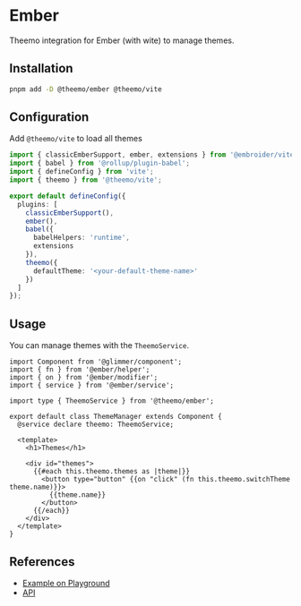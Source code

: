 # Ember

Theemo integration for Ember (with wite) to manage themes.

## Installation

```sh
pnpm add -D @theemo/ember @theemo/vite
```

## Configuration

Add `@theemo/vite` to load all themes

```ts [vite.config.ts]
import { classicEmberSupport, ember, extensions } from '@embroider/vite';
import { babel } from '@rollup/plugin-babel';
import { defineConfig } from 'vite';
import { theemo } from '@theemo/vite';

export default defineConfig({
  plugins: [
    classicEmberSupport(),
    ember(),
    babel({
      babelHelpers: 'runtime',
      extensions
    }),
    theemo({
      defaultTheme: '<your-default-theme-name>'
    })
  ]
});
```

## Usage

You can manage themes with the `TheemoService`.

```glimmer-ts [components/theme-manager.gts]
import Component from '@glimmer/component';
import { fn } from '@ember/helper';
import { on } from '@ember/modifier';
import { service } from '@ember/service';

import type { TheemoService } from '@theemo/ember';

export default class ThemeManager extends Component {
  @service declare theemo: TheemoService;

  <template>
    <h1>Themes</h1>

    <div id="themes">
      {{#each this.theemo.themes as |theme|}}
        <button type="button" {{on "click" (fn this.theemo.switchTheme theme.name)}}>
          {{theme.name}}
        </button>
      {{/each}}
    </div>
  </template>
}
```

## References

- [Example on Playground](https://github.com/theemo-tokens/theemo/tree/main/playground/ember)
- [API](/api/@theemo/ember/)
